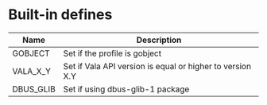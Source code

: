 

Built-in defines
================
|Name|Description|
|---|---|
|GOBJECT|Set if the profile is gobject|
|VALA\_X\_Y|Set if Vala API version is equal or higher to version X.Y|
|DBUS\_GLIB|Set if using dbus-glib-1 package|

